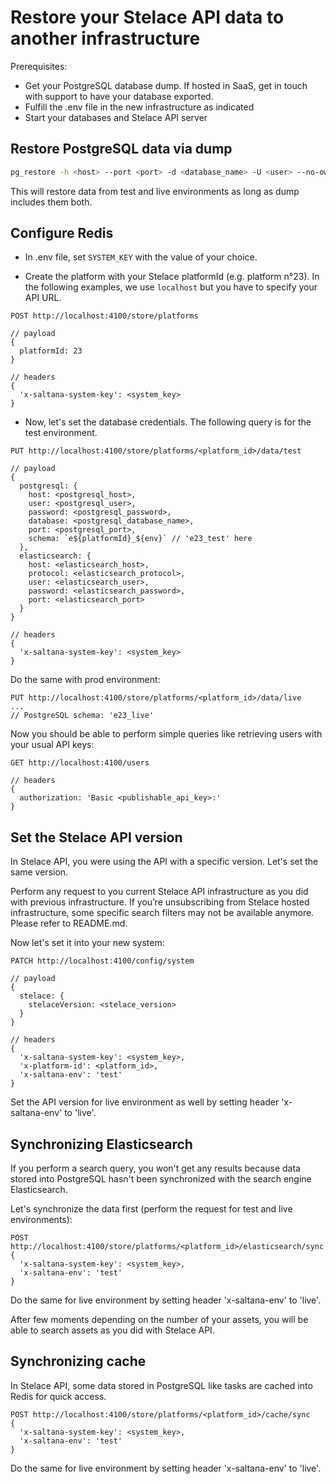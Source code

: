 # Restore your Stelace API data to another infrastructure

Prerequisites:
- Get your PostgreSQL database dump. If hosted in SaaS, get in touch with support to have your database exported.
- Fulfill the .env file in the new infrastructure as indicated
- Start your databases and Stelace API server

## Restore PostgreSQL data via dump

```sh
pg_restore -h <host> --port <port> -d <database_name> -U <user> --no-owner --role=<user> <dump_name>.dump
```

This will restore data from test and live environments as long as dump includes them both.

## Configure Redis

- In .env file, set `SYSTEM_KEY` with the value of your choice.

- Create the platform with your Stelace platformId (e.g. platform n°23).
In the following examples, we use `localhost` but you have to specify your API URL.

```
POST http://localhost:4100/store/platforms

// payload
{
  platformId: 23
}

// headers
{
  'x-saltana-system-key': <system_key>
}
```

- Now, let's set the database credentials. The following query is for the test environment.
```
PUT http://localhost:4100/store/platforms/<platform_id>/data/test

// payload
{
  postgresql: {
    host: <postgresql_host>,
    user: <postgresql_user>,
    password: <postgresql_password>,
    database: <postgresql_database_name>,
    port: <postgresql_port>,
    schema: `e${platformId}_${env}` // 'e23_test' here
  },
  elasticsearch: {
    host: <elasticsearch_host>,
    protocol: <elasticsearch_protocol>,
    user: <elasticsearch_user>,
    password: <elasticsearch_password>,
    port: <elasticsearch_port>
  }
}

// headers
{
  'x-saltana-system-key': <system_key>
}
```

Do the same with prod environment:
```
PUT http://localhost:4100/store/platforms/<platform_id>/data/live
...
// PostgreSQL schema: 'e23_live'
```

Now you should be able to perform simple queries like retrieving users with your usual API keys:
```
GET http://localhost:4100/users

// headers
{
  authorization: 'Basic <publishable_api_key>:'
}
```

## Set the Stelace API version

In Stelace API, you were using the API with a specific version. Let's set the same version.

Perform any request to you current Stelace API infrastructure as you did with previous infrastructure. If you’re unsubscribing from Stelace hosted infrastructure, some specific search filters may not be available anymore. Please refer to README.md.

Now let's set it into your new system:

```
PATCH http://localhost:4100/config/system

// payload
{
  stelace: {
    stelaceVersion: <stelace_version>
  }
}

// headers
{
  'x-saltana-system-key': <system_key>,
  'x-platform-id': <platform_id>,
  'x-saltana-env': 'test'
}
```

Set the API version for live environment as well by setting header 'x-saltana-env' to 'live'.

## Synchronizing Elasticsearch

If you perform a search query, you won't get any results because data stored into PostgreSQL hasn't been synchronized with the search engine Elasticsearch.

Let's synchronize the data first (perform the request for test and live environments):
```
POST http://localhost:4100/store/platforms/<platform_id>/elasticsearch/sync
{
  'x-saltana-system-key': <system_key>,
  'x-saltana-env': 'test'
}
```

Do the same for live environment by setting header 'x-saltana-env' to 'live'.

After few moments depending on the number of your assets, you will be able to search assets as you did with Stelace API.

## Synchronizing cache

In Stelace API, some data stored in PostgreSQL like tasks are cached into Redis for quick access.

```
POST http://localhost:4100/store/platforms/<platform_id>/cache/sync
{
  'x-saltana-system-key': <system_key>,
  'x-saltana-env': 'test'
}
```

Do the same for live environment by setting header 'x-saltana-env' to 'live'.
